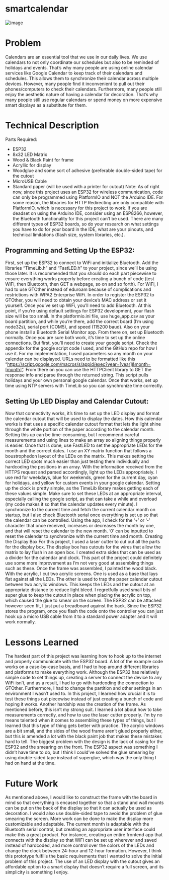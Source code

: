 # smartcalendar
 
![image](https://user-images.githubusercontent.com/49420152/220363942-2332b3ce-baef-4698-97a5-25e128d74a19.png)


# Problem
Calendars are an essential tool that we use in our daily lives. We use calendars to not only coordinate our schedules but also to be reminded of holidays and events. That’s why many people are using online calendar services like Google Calendar to keep track of their calendars and schedules. This allows them to synchronize their calendar across multiple devices. However, many people find it inconvenient to pull out their phones/computers to check their calendars. Furthermore, many people still enjoy the aesthetic nature of having a calendar for decoration. That’s why many people still use regular calendars or spend money on more expensive smart displays as a substitute for them. 
# Technical Description
Parts Required:
- ESP32
- 8x32 LED Matrix
- Wood & Black Paint for frame
- Acryllic for display
- Woodglue and some sort of adhesive (preferable double-sided tape) for the cutout
- MicroUSB Cable
- Standard paper (will be used with a printer for cutout)
Note:
As of right now, since this project uses an ESP32 for wireless communication, code can only be programmed using PlatformIO and NOT the Arduino IDE. For some reason, the libraries for HTTP Redirecting are only compatible with PlatformIO, which is necessary for this project to work. If you are deadset on using the Arduino IDE, consider using an ESP8266, however, the Bluetooth functionality for this project can’t be used.
There are many different types of ESP32 boards, so do your research on what settings you have to do for your board in the IDE, what are your pinouts, and technical limitations (flash size, system libraries, etc.).
## Programming and Setting Up the ESP32:
First, set up the ESP32 to connect to WiFi and initialize Bluetooth. Add the libraries “TimeLib.h” and “FastLED.h” to your project, since we’ll be using those later. It is recommended that you should do each part piecewise to ensure everything works properly before creating a bunch of code (test WiFi, then Bluetooth, then GET a webpage, so on and so forth). For WiFi, I had to use GTOther instead of eduroam because of complications and restrictions with WPA2 Enterprise WiFi. In order to register the ESP32 to GTOther, you will need to obtain your device’s MAC address or set it yourself. Once you’ve set up WiFi, you’ll need to add Bluetooth. At this point, if you’re using default settings for ESP32 development, your flash size will be too small. In the platformio.ini file, use huge_app.csv as your board partition, and while you’re there, add the correct board (I’m using node32s), serial port (COM5), and speed (115200 baud). Also on your phone install a Bluetooth Serial Monitor app. From there on, set up Bluetooth normally.
Once you are sure both work, it’s time to set up the online connections. But first, you’ll need to create your google script. Check the appendix for the google script code I used, and the GitHub repo for how I use it. For my implementation, I used parameters so any month on your calendar can be displayed. URLs need to be formatted like this “https://script.google.com/macros/s/appid/exec?year=[year]&month=[month]”. From there on you can use the HTTPClient library to GET the response info and parse through the returned string. This script pulls holidays and your own personal google calendar. Once that works, set up time using NTP servers with TimeLib so you can synchronize time correctly.
## Setting Up LED Display and Calendar Cutout:
Now that connectivity works, it’s time to set up the LED display and format the calendar cutout that will be used to display the dates. How this calendar works is that uses a specific calendar cutout format that lets the light shine through the white portion of the paper according to the calendar month. Setting this up can be time-consuming, but I recommend careful measurements and using lines to make an array so aligning things properly is easier. Once that is done, use FastLED to set the appropriate LEDs for the month and the correct dates. I use an XY matrix function that follows a boustrophedon layout of the LEDs on the matrix. This makes setting the correct LED spots much easier than just testing them individually and hardcoding the positions in an array. With the information received from the HTTPS request and parsed accordingly, light up the LEDs appropriately. I use red for weekdays, blue for weekends, green for the current day, cyan for holidays, and yellow for custom events in your google calendar. Setting up the clock is pretty simple, as the TimeLib library makes getting each of these values simple. Make sure to set these LEDs at an appropriate interval, especially calling the google script, as that can take a while and overload (my code makes it so that the calendar updates every minute).
I synchronize to the current time and fetch the current calendar month on startup, but I also check Bluetooth serial once everything is set up so that the calendar can be controlled. Using the app, I check for the ‘+’ or ‘-’ character that once received, increases or decreases the month by one, and that will reset the calendar to the new month. ‘0’ can be inputted to reset the calendar to synchronize with the current time and month.
Creating the Display Box
For this project, I used a laser cutter to cut out all the parts for the display box. The display box has cutouts for the wires that allow the matrix to lay flush in an open box. I created extra sides that can be used as a divider for the calendar and clock. This part of the project could definitely use some more improvement as I’m not very good at assembling things such as these. Once the frame was assembled, I painted the wood black.
With the acrylic, I cut two acrylic screens. One is used as a base that lays flat against all the LEDs. The other is used to trap the paper calendar cutout between two acrylic windows. This keeps the LEDs and the cutout at an appropriate distance to reduce light bleed. I regretfully used small bits of super glue to keep the cutout in place when placing the acrylic on top, which caused the glue to smear on the screen. The ESP32 can be attached however seen fit, I just put a breadboard against the back. Since the ESP32 stores the program, once you flash the code onto the controller you can just hook up a micro USB cable from it to a standard power adapter and it will work normally. 
# Lessons Learned
The hardest part of this project was learning how to hook up to the internet and properly communicate with the ESP32 board. A lot of the example code works on a case-by-case basis, and I had to hop around different libraries and platforms to make everything work. Although the ESP32 has relatively simple code to set things up, creating a server to connect the device to any WiFi isn’t, and as a result, I had to go with hardcoding the connection to GTOther. Furthermore, I had to change the partition and other settings in an environment I wasn’t used to. In this project, I learned how crucial it is to test these things out piecewise instead of just creating a bunch of code and hoping it works.
Another hardship was the creation of the frame. As mentioned before, this isn’t my strong suit. I learned a lot about how to take measurements correctly, and how to use the laser cutter properly. I’m by no means talented when it comes to assembling these types of things, but I learned that this type of thing gets better with practice. The acrylic windows are a bit small, and the sides of the wood frame aren’t glued properly either, but this is amended a lot with the black paint job that makes these mistakes hard to tell. The biggest problem with the design is the lack of casing for the ESP32 and the smearing on the front. The ESP32 aspect was something I didn’t have time to do, but I think I could’ve solved the glue smearing by using double-sided tape instead of superglue, which was the only thing I had on hand at the time.
# Future Work
As mentioned above, I would like to construct the frame with the board in mind so that everything is encased together so that a stand and wall mounts can be put on the back of the display so that it can actually be used as decoration. I would also use double-sided tape to avoid the problem of glue smearing the screen. 
More work can be done to make the display more customizable and adaptable. The current month is adaptable with the Bluetooth serial control, but creating an appropriate user interface could make this a great product. For instance, creating an entire frontend app that connects with the display so that WiFi can be set up wherever and saved instead of hardcoded, and more control over the colors of the LEDs and change the clock between 24-hour and 12-hour formation. However, I think this prototype fulfills the basic requirements that I wanted to solve the initial problem of this project. The use of an LED display with the cutout gives an affordable option to a smart display that doesn’t require a full screen, and its simplicity is something I enjoy.

